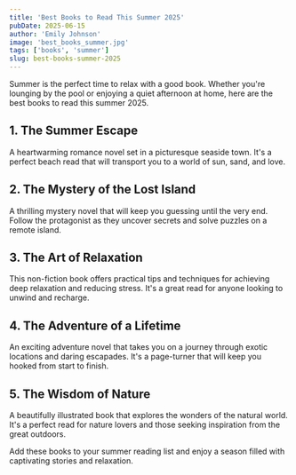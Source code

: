 ```yaml
---
title: 'Best Books to Read This Summer 2025'
pubDate: 2025-06-15
author: 'Emily Johnson'
image: 'best_books_summer.jpg'
tags: ['books', 'summer']
slug: best-books-summer-2025
---
```


Summer is the perfect time to relax with a good book. Whether you're lounging by the pool or enjoying a quiet afternoon at home, here are the best books to read this summer 2025.

## 1. The Summer Escape

A heartwarming romance novel set in a picturesque seaside town. It's a perfect beach read that will transport you to a world of sun, sand, and love.

## 2. The Mystery of the Lost Island

A thrilling mystery novel that will keep you guessing until the very end. Follow the protagonist as they uncover secrets and solve puzzles on a remote island.

## 3. The Art of Relaxation

This non-fiction book offers practical tips and techniques for achieving deep relaxation and reducing stress. It's a great read for anyone looking to unwind and recharge.

## 4. The Adventure of a Lifetime

An exciting adventure novel that takes you on a journey through exotic locations and daring escapades. It's a page-turner that will keep you hooked from start to finish.

## 5. The Wisdom of Nature

A beautifully illustrated book that explores the wonders of the natural world. It's a perfect read for nature lovers and those seeking inspiration from the great outdoors.

Add these books to your summer reading list and enjoy a season filled with captivating stories and relaxation.
